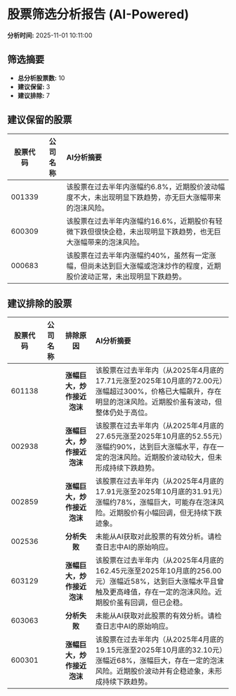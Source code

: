 # 股票筛选分析报告 (AI-Powered)

**分析时间:** 2025-11-01 10:11:00

## 筛选摘要

- **总分析股票数:** 10
- **建议保留:** 3
- **建议排除:** 7

## 建议保留的股票

| 股票代码 | 公司名称 | AI分析摘要 |
|:---:|:---:|:---|
| 001339 |  | 该股票在过去半年内涨幅约6.8%，近期股价波动幅度不大，未出现明显下跌趋势，亦无巨大涨幅带来的泡沫风险。 |
| 600309 |  | 该股票在过去半年内涨幅约16.6%，近期股价有轻微下跌但很快企稳，未出现明显下跌趋势，也无巨大涨幅带来的泡沫风险。 |
| 000683 |  | 该股票在过去半年内涨幅约40%，虽然有一定涨幅，但尚未达到巨大涨幅或泡沫炒作的程度，近期股价波动正常，未出现明显下跌趋势。 |

## 建议排除的股票

| 股票代码 | 公司名称 | 排除原因 | AI分析摘要 |
|:---:|:---:|:---:|:---|
| 601138 |  | **涨幅巨大，炒作接近泡沫** | 该股票在过去半年内（从2025年4月底的17.71元涨至2025年10月底的72.00元）涨幅超过300%，价格已大幅飙升，存在明显的泡沫风险。近期股价虽有波动，但整体仍处于高位。 |
| 002938 |  | **涨幅巨大，炒作接近泡沫** | 该股票在过去半年内（从2025年4月底的27.65元涨至2025年10月底的52.55元）涨幅约90%，达到巨大涨幅水平，存在一定的泡沫风险。近期股价波动较大，但未形成持续下跌趋势。 |
| 002859 |  | **涨幅巨大，炒作接近泡沫** | 该股票在过去半年内（从2025年4月底的17.91元涨至2025年10月底的31.91元）涨幅约78%，涨幅巨大，可能存在泡沫风险。近期股价有小幅回调，但无持续下跌迹象。 |
| 002536 |  | **分析失败** | 未能从AI获取对此股票的有效分析。请检查日志中AI的原始响应。 |
| 603129 |  | **涨幅巨大，炒作接近泡沫** | 该股票在过去半年内（从2025年4月底的162.45元涨至2025年10月底的256.00元）涨幅近58%，达到巨大涨幅水平且曾触及更高峰值，存在一定的泡沫风险。近期股价虽有回调，但已企稳。 |
| 603063 |  | **分析失败** | 未能从AI获取对此股票的有效分析。请检查日志中AI的原始响应。 |
| 600301 |  | **涨幅巨大，炒作接近泡沫** | 该股票在过去半年内（从2025年4月底的19.15元涨至2025年10月底的32.10元）涨幅近68%，涨幅巨大，存在一定的泡沫风险。近期股价波动并有企稳迹象，未形成持续下跌趋势。 |
